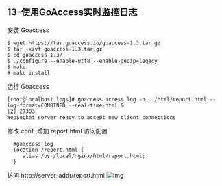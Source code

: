## 13-使用GoAccess实时监控日志
安装 Goaccess 
```
$ wget https://tar.goaccess.io/goaccess-1.3.tar.gz
$ tar -xzvf goaccess-1.3.tar.gz
$ cd goaccess-1.3/
$ ./configure --enable-utf8 --enable-geoip=legacy
$ make
# make install
```
运行 Goaccess
```
[root@localhost logs]# goaccess access.log -o ../html/report.html --log-format=COMBINED --real-time-html &
[2] 27303
WebSocket server ready to accept new client connections
```
修改 conf ,增加 report.html 访问配置
```
  #goaccess log   
  location /report.html {
     alias /usr/local/nginx/html/report.html;
  }
```
访问 http://server-addr/report.html
![img](https://raw.githubusercontent.com/fanpan26/nginx-study/master/nginx/nginx-20190406105135.png)